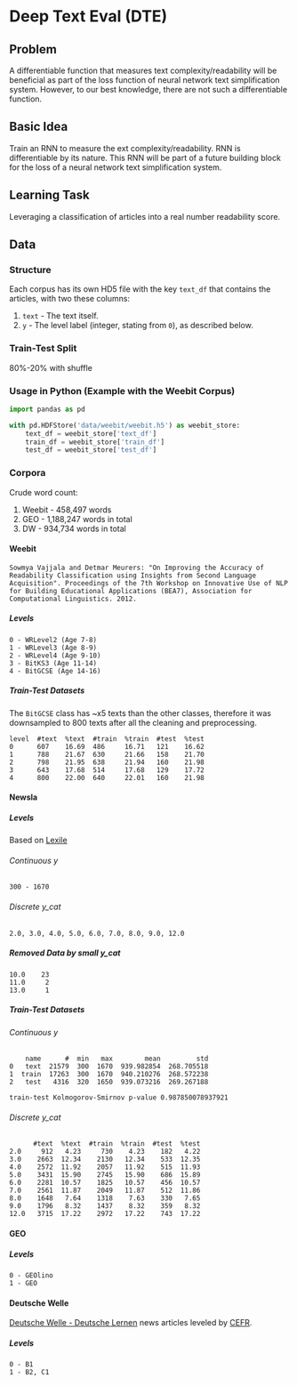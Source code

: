 # Deep Text Eval (DTE)

## Problem
A differentiable function that measures text complexity/readability will be beneficial as part of the loss function of neural network text simplification system. However, to our best knowledge, there are not such a differentiable
function.

## Basic Idea
Train an RNN to measure the ext complexity/readability. RNN is differentiable by
its nature. This RNN will be part of a future building block for the loss of a
neural network text simplification system.

## Learning Task
Leveraging a classification of articles into a real number readability score.

## Data

### Structure
Each corpus has its own HD5 file with the key `text_df` that contains the
articles, with two these columns:

1. `text` - The text itself.
2. `y` - The level label (integer, stating from `0`), as described below.

### Train-Test Split
80%-20% with shuffle

### Usage in Python (Example with the Weebit Corpus)
```python
import pandas as pd

with pd.HDFStore('data/weebit/weebit.h5') as weebit_store:
	text_df = weebit_store['text_df']
	train_df = weebit_store['train_df']
	test_df = weebit_store['test_df']
```

### Corpora

Crude word count:

1. Weebit - 458,497 words
2. GEO - 1,188,247 words in total
3. DW - 934,734 words in total


#### Weebit
```
Sowmya Vajjala and Detmar Meurers: "On Improving the Accuracy of
Readability Classification using Insights from Second Language
Acquisition". Proceedings of the 7th Workshop on Innovative Use of NLP
for Building Educational Applications (BEA7), Association for
Computational Linguistics. 2012.
```

##### Levels
```
0 - WRLevel2 (Age 7-8)
1 - WRLevel3 (Age 8-9)
2 - WRLevel4 (Age 9-10)
3 - BitKS3 (Age 11-14)
4 - BitGCSE (Age 14-16)
```
##### Train-Test Datasets
The `BitGCSE` class has ~x5 texts than the other classes, therefore it was
downsampled to 800 texts after all the cleaning and preprocessing.

```
level  #text  %text  #train  %train  #test  %test
0      607    16.69  486     16.71   121    16.62
1      788    21.67  630     21.66   158    21.70
2      798    21.95  638     21.94   160    21.98
3      643    17.68  514     17.68   129    17.72
4      800    22.00  640     22.01   160    21.98
```

#### Newsla

##### Levels
Based on [Lexile](https://support.newsela.com/hc/en-us/articles/201218865-Grade-to-Lexile-Conversion-Table)

###### Continuous y
```
300 - 1670
```

###### Discrete y_cat
```
2.0, 3.0, 4.0, 5.0, 6.0, 7.0, 8.0, 9.0, 12.0
```

##### Removed Data by small y_cat
```
10.0    23
11.0     2
13.0     1
```

##### Train-Test Datasets
###### Continuous y
```
    name      #  min   max        mean         std
0   text  21579  300  1670  939.982854  268.705518
1  train  17263  300  1670  940.210276  268.572238
2   test   4316  320  1650  939.073216  269.267188

train-test Kolmogorov-Smirnov p-value 0.987850078937921
```

###### Discrete y_cat
```
      #text  %text  #train  %train  #test  %test
2.0     912   4.23     730    4.23    182   4.22
3.0    2663  12.34    2130   12.34    533  12.35
4.0    2572  11.92    2057   11.92    515  11.93
5.0    3431  15.90    2745   15.90    686  15.89
6.0    2281  10.57    1825   10.57    456  10.57
7.0    2561  11.87    2049   11.87    512  11.86
8.0    1648   7.64    1318    7.63    330   7.65
9.0    1796   8.32    1437    8.32    359   8.32
12.0   3715  17.22    2972   17.22    743  17.22
```


#### GEO
##### Levels
```
0 - GEOlino
1 - GEO
```


#### Deutsche Welle
[Deutsche Welle - Deutsche Lernen](http://www.dw.com/de/deutsch-lernen/s-2055)
news articles leveled by
[CEFR](https://en.wikipedia.org/wiki/Common_European_Framework_of_Reference_for_Languages).

##### Levels
```
0 - B1
1 - B2, C1
```

